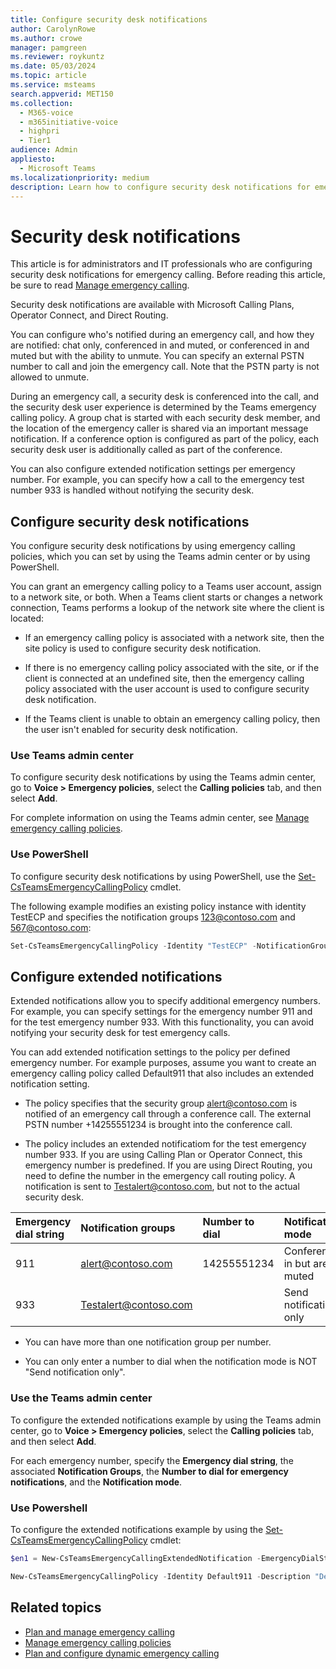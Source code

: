 ```yaml
---
title: Configure security desk notifications
author: CarolynRowe
ms.author: crowe
manager: pamgreen
ms.reviewer: roykuntz
ms.date: 05/03/2024
ms.topic: article
ms.service: msteams
search.appverid: MET150
ms.collection:
  - M365-voice
  - m365initiative-voice
  - highpri
  - Tier1
audience: Admin
appliesto:
  - Microsoft Teams
ms.localizationpriority: medium
description: Learn how to configure security desk notifications for emergency calling.
---
```


# Security desk notifications

This article is for administrators and IT professionals who are configuring security desk notifications for emergency calling. Before reading this article, be sure to read [Manage emergency calling](what-are-emergency-locations-addresses-and-call-routing.md).

Security desk notifications are available with Microsoft Calling Plans, Operator Connect, and Direct Routing.

You can configure who's notified during an emergency call, and how they are notified: chat only, conferenced in and muted, or conferenced in and muted but with the ability to unmute. You can specify an external PSTN number to call and join the emergency call. Note that the PSTN party is not allowed to unmute.

During an emergency call, a security desk is conferenced into the call, and the security desk user experience is determined by the Teams emergency calling policy. A group chat is started with each security desk member, and the location of the emergency caller is shared via an important message notification. If a conference option is configured as part of the policy, each security desk user is additionally called as part of the conference.

You can also configure extended notification settings per emergency number. For example, you can specify how a call to the emergency test number 933 is handled without notifying the security desk.

## Configure security desk notifications

You configure security desk notifications by using emergency calling policies, which you can set by using the Teams admin center or by using PowerShell.

You can grant an emergency calling policy to a Teams user account, assign to a network site, or both. When a Teams client starts or changes a network connection, Teams performs a lookup of the network site where the client is located:

- If an emergency calling policy is associated with a network site, then the site policy is used to configure security desk notification.

- If there is no emergency calling policy associated with the site, or if the client is connected at an undefined site, then the emergency calling policy associated with the user account is used to configure security desk notification.

- If the Teams client is unable to obtain an emergency calling policy, then the user isn't enabled for security desk notification.


### Use Teams admin center

To configure security desk notifications by using the Teams admin center, go to **Voice > Emergency policies**, select the **Calling policies** tab, and then select **Add**.  

For complete information on using the Teams admin center, see [Manage emergency calling policies](manage-emergency-calling-policies.md).  

### Use PowerShell

To configure security desk notifications by using PowerShell, use the  [Set-CsTeamsEmergencyCallingPolicy](/powershell/module/teams/set-csteamsemergencycallingpolicy) cmdlet. 

The following example modifies an existing policy instance with identity TestECP and specifies the notification groups 123@contoso.com and 567@contoso.com:

``` PowerShell
Set-CsTeamsEmergencyCallingPolicy -Identity "TestECP" -NotificationGroup "123@contoso.com;567@contoso.com"
```

## Configure extended notifications

Extended notifications allow you to specify additional emergency numbers. For example, you can specify settings for the emergency number 911 and for the test emergency number 933. With this functionality, you can avoid notifying your security desk for test emergency calls.  

You can add extended notification settings to the policy per defined emergency number. For example purposes, assume you want to create an emergency calling policy called Default911 that also includes an extended notification setting.  

- The policy specifies that the security group alert@contoso.com is notified of an emergency call through a conference call. The external PSTN number +14255551234 is brought into the conference call.  

- The policy includes an extended notificatiom for the test emergency number 933. If you are using Calling Plan or Operator Connect, this emergency number is predefined. If you are using Direct Routing, you need to define the number in the emergency call routing policy. A notification is sent to Testalert@contoso.com, but not to the actual security desk.  


| Emergency dial string | Notification groups | Number to dial | Notification mode |
| :------------| :-------| :-------| :-------|
| 911 |   alert@contoso.com  | 14255551234 | Conference in but are muted |
| 933 | Testalert@contoso.com |  | Send notification only |

- You can have more than one notification group per number.

- You can only enter a number to dial when the notification mode is NOT "Send notification only".  


### Use the Teams admin center

To configure the extended notifications example by using the Teams admin center, go to **Voice > Emergency policies**, select the **Calling policies** tab, and then select **Add**.  

For each emergency number, specify the **Emergency dial string**, the associated **Notification Groups**, the **Number to dial for emergency notifications**, and the **Notification mode**.


### Use Powershell

To configure the extended notifications example 
by using the [Set-CsTeamsEmergencyCallingPolicy](/powershell/module/teams/set-csteamsemergencycallingpolicy) cmdlet:

```powershell
$en1 = New-CsTeamsEmergencyCallingExtendedNotification -EmergencyDialString "933"  

New-CsTeamsEmergencyCallingPolicy -Identity Default911 -Description "Default Emergency notification" -NotificationGroup "alert@contoso.com" -NotificationDialOutNumber "+14255551234" -NotificationMode ConferenceMuted -ExtendedNotifications @{add=$en1} 
```

## Related topics

- [Plan and manage emergency calling](what-are-emergency-locations-addresses-and-call-routing.md)
- [Manage emergency calling policies](manage-emergency-calling-policies.md)
- [Plan and configure dynamic emergency calling](configure-dynamic-emergency-calling.md)

